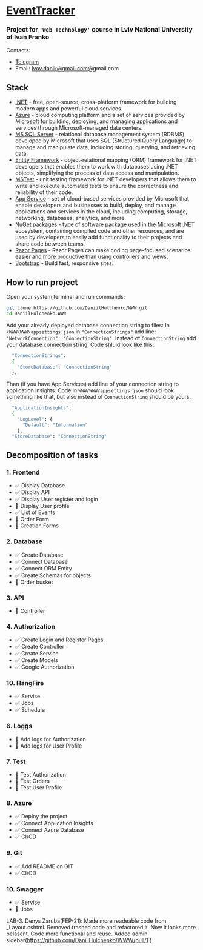 ﻿# [EventTracker](https://silver-side.azurewebsites.net/)
### Project for `'Web Technology'` course in Lviv National University of Ivan Franko
Contacts:
* [Telegram](https://t.me/silverus_morgan) 
* Email: lvov.danik@gmail.com@gmail.com
## Stack
* [.NET](https://dotnet.microsoft.com/) - free, open-source, cross-platform framework for building modern apps and powerful cloud services.
* [Azure](https://azure.microsoft.com/) - cloud computing platform and a set of services provided by Microsoft for building, deploying, and managing applications and services through Microsoft-managed data centers.
* [MS SQL Server](https://www.microsoft.com/sql-server/sql-server-2019) - relational database management system (RDBMS) developed by Microsoft that uses SQL (Structured Query Language) to manage and manipulate data, including storing, querying, and retrieving data.
* [Entity Framework](https://learn.microsoft.com/uk-ua/ef/) - object-relational mapping (ORM) framework for .NET developers that enables them to work with databases using .NET objects, simplifying the process of data access and manipulation.
* [MSTest](https://learn.microsoft.com/uk-ua/dotnet/core/testing/unit-testing-with-mstest) - unit testing framework for .NET developers that allows them to write and execute automated tests to ensure the correctness and reliability of their code.
* [App Service](https://azure.microsoft.com/en-us/products/app-service/) - set of cloud-based services provided by Microsoft that enable developers and businesses to build, deploy, and manage applications and services in the cloud, including computing, storage, networking, databases, analytics, and more.
* [NuGet packages](https://learn.microsoft.com/uk-ua/nuget/) - type of software package used in the Microsoft .NET ecosystem, containing compiled code and other resources, and are used by developers to easily add functionality to their projects and share code between teams.
* [Razor Pages](https://learn.microsoft.com/en-us/aspnet/core/razor-pages/?view=aspnetcore-7.0&tabs=visual-studio) - Razor Pages can make coding page-focused scenarios easier and more productive than using controllers and views.
* [Bootstrap](https://getbootstrap.com/) - Build fast, responsive sites.
## How to run project
Open your system terminal and run commands:
```sh
git clone https://github.com/DaniilHulchenko/WWW.git
cd DaniilHulchenko.WWW
```
Add your already deployed database connection string to files:
In `\WWW\WWW\appsettings.json` in `"ConnectionStrings"` add line: `"NetworkConnection": "ConnectionString"`. Instead of `ConnectionString` add your database connection string. Code shluld look like this:
```sh
  "ConnectionStrings": 
  {
    "StoreDatabase": "ConnectionString"
  },
```
Than (if you have App Services) add line of your connection string to application insights. Code in `WWW/WWW/appsettings.json` should look something like that, but also instead of `ConnectionString` should be yours.
```sh
  "ApplicationInsights": 
  {
    "LogLevel": {
      "Default": "Information"
    },
  "StoreDatabase": "ConnectionString"
```
## Decomposition of tasks
### 1. Frontend
* ✅ Display Database
* ✅ Display API
* ✅ Display User register and login
* 🔳 Display User profile
* ✅ List of Events 
* 🔳 Order Form
* 🍥 Creation Forms

### 2. Database
* ✅ Create Database
* ✅ Connect Database
* ✅ Connect ORM Entity
* ✅ Create Schemas for objects
* 🔳 Order busket

### 3. API
* 🔳 Controller

### 4. Authorization
* ✅ Create Login and Register Pages
* ✅ Create Controller
* ✅ Create Service
* ✅ Create Models
* ✅ Google Authorization


### 10. HangFire
* ✅ Servise
* ✅ Jobs 
* ✅ Schedule

### 6. Loggs
* 🔳 Add logs for Authorization
* 🔳 Add logs for User Profile

### 7. Test
* 🔳 Test Authorization
* 🔳 Test Orders
* 🔳 Test User Profile

### 8. Azure
* ✅ Deploy the project
* ✅ Connect Application Insights
* ✅ Connect Azure Database
* ✅ CI/CD

### 9. Git
* ✅ Add README on GIT
* ✅ CI/CD


### 10. Swagger
* ✅ Servise
* 🔳 Jobs 

LAB-3. Denys Zaruba(FEP-21): Made more readeable code from \_Layout.cshtml. Removed trashed code and refactored it. Now it looks more pelasent. Code more functional and reuse. Added admin sidebar(https://github.com/DaniilHulchenko/WWW/pull/1 )

